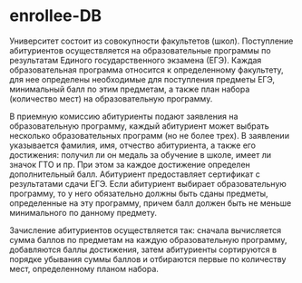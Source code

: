 # enrollee-DB
Университет состоит из совокупности факультетов (школ). Поступление абитуриентов осуществляется на образовательные программы по результатам Единого государственного экзамена (ЕГЭ). Каждая образовательная программа относится к определенному факультету, для нее определены необходимые для поступления предметы ЕГЭ, минимальный балл по этим предметам, а также план набора (количество мест) на образовательную программу.

В приемную комиссию абитуриенты подают заявления на образовательную программу, каждый абитуриент может выбрать несколько образовательных программ (но не более трех). В заявлении указывается фамилия, имя, отчество абитуриента, а также его достижения: получил ли он медаль за обучение в школе, имеет ли значок ГТО и пр. При этом за каждое достижение определен дополнительный балл. Абитуриент предоставляет сертификат с результатами сдачи  ЕГЭ. Если абитуриент выбирает образовательную программу, то у него обязательно должны быть сданы предметы, определенные на эту программу, причем балл должен быть не меньше минимального по данному предмету.

Зачисление абитуриентов осуществляется так: сначала вычисляется сумма баллов по предметам на каждую образовательную программу, добавляются баллы достижения, затем абитуриенты сортируются в порядке убывания суммы баллов и отбираются первые по количеству мест, определенному планом набора.
